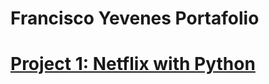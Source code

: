 # Francisco Yevenes Portafolio

# [Project 1: Netflix with Python](https://github.com/Fyevenes90/Netflix_python/tree/main-)
